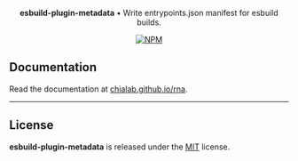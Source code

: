 <p align="center">
    <strong>esbuild-plugin-metadata</strong> • Write entrypoints.json manifest for esbuild builds.
</p>

<p align="center">
    <a href="https://www.npmjs.com/package/@chialab/esbuild-plugin-metadata"><img alt="NPM" src="https://img.shields.io/npm/v/@chialab/esbuild-plugin-metadata.svg?style=flat-square"></a>
</p>

## Documentation

Read the documentation at [chialab.github.io/rna](https://chialab.github.io/rna/guide/esbuild-plugin-metadata).

---

## License

**esbuild-plugin-metadata** is released under the [MIT](https://github.com/chialab/rna/blob/main/packages/esbuild-plugin-metadata/LICENSE) license.
